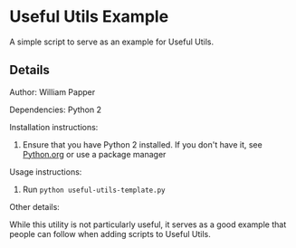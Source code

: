 Useful Utils Example
=====================

A simple script to serve as an example for Useful Utils.

Details
-------
Author: William Papper

Dependencies: Python 2

Installation instructions:

1. Ensure that you have Python 2 installed. If you don't have it, see [Python.org](https://www.python.org/download) or use a package manager

Usage instructions:

1. Run ```python useful-utils-template.py```

Other details:

While this utility is not particularly useful, it serves as a good example that people can follow when adding scripts to Useful Utils.
